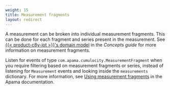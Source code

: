 ```yaml
---
weight: 15
title: Measurement fragments
layout: redirect
---
```


A measurement can be broken into individual measurement fragments. This can be done for each fragment and series present in the measurement. See [{{< product-c8y-iot >}}'s domain model](/concepts/domain-model/) in the *Concepts guide* for more information on measurement fragments. 

Listen for events of type `com.apama.cumulocity.MeasurementFragment` when you require filtering based on measurement fragments or series, instead of listening for `Measurement` events and looking inside the `measurements` dictionary. For more information, see [Using measurement fragments](https://documentation.softwareag.com/onlinehelp/Rohan/Apama/v10-7/apama10-7/apama-webhelp/index.html#page/apama-webhelp%2Fco-ConApaAppToExtCom_cumulocity_using_measurement_fragments.html) in the Apama documentation. 
